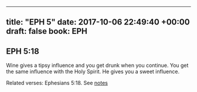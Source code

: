 
---
title: "EPH 5"
date: 2017-10-06 22:49:40 +00:00
draft: false
book: EPH
---

## EPH 5:18

Wine gives a tipsy influence and you get drunk when you continue. You get the same influence with the Holy Spirit. He gives you a sweet influence.

Related verses: Ephesians 5:18. See [notes](https://my.bible.com/notes/2740470183130554434)

